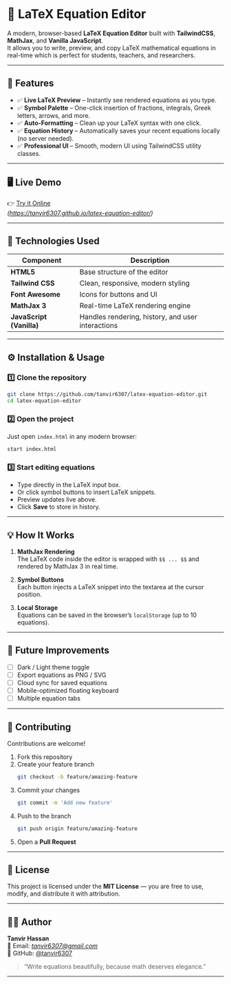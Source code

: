 # 🧮 LaTeX Equation Editor

A modern, browser-based **LaTeX Equation Editor** built with **TailwindCSS**, **MathJax**, and **Vanilla JavaScript**.  
It allows you to write, preview, and copy LaTeX mathematical equations in real-time which is perfect for students, teachers, and researchers.

---

## 🚀 Features

- ✅ **Live LaTeX Preview** – Instantly see rendered equations as you type.  
- ✅ **Symbol Palette** – One-click insertion of fractions, integrals, Greek letters, arrows, and more.  
- ✅ **Auto-Formatting** – Clean up your LaTeX syntax with one click.  
- ✅ **Equation History** – Automatically saves your recent equations locally (no server needed).   
- ✅ **Professional UI** – Smooth, modern UI using TailwindCSS utility classes.  

---

## 🖥️ Live Demo

👉 [Try it Online](#)  
*(https://tanvir6307.github.io/latex-equation-editor/)*

---

## 🧩 Technologies Used

| Component | Description |
|------------|-------------|
| **HTML5** | Base structure of the editor |
| **Tailwind CSS** | Clean, responsive, modern styling |
| **Font Awesome** | Icons for buttons and UI |
| **MathJax 3** | Real-time LaTeX rendering engine |
| **JavaScript (Vanilla)** | Handles rendering, history, and user interactions |

---

## ⚙️ Installation & Usage

### 1️⃣ Clone the repository
```bash
git clone https://github.com/tanvir6307/latex-equation-editor.git
cd latex-equation-editor
```

### 2️⃣ Open the project
Just open `index.html` in any modern browser:
```bash
start index.html
```

### 3️⃣ Start editing equations
- Type directly in the LaTeX input box.
- Or click symbol buttons to insert LaTeX snippets.
- Preview updates live above.
- Click **Save** to store in history.

---

## 💡 How It Works

1. **MathJax Rendering**  
   The LaTeX code inside the editor is wrapped with `$$ ... $$` and rendered by MathJax 3 in real time.

2. **Symbol Buttons**  
   Each button injects a LaTeX snippet into the textarea at the cursor position.

3. **Local Storage**  
   Equations can be saved in the browser’s `localStorage` (up to 10 equations).

---

## 🧠 Future Improvements

- [ ] Dark / Light theme toggle  
- [ ] Export equations as PNG / SVG  
- [ ] Cloud sync for saved equations  
- [ ] Mobile-optimized floating keyboard  
- [ ] Multiple equation tabs  

---

## 🤝 Contributing

Contributions are welcome!

1. Fork this repository  
2. Create your feature branch  
   ```bash
   git checkout -b feature/amazing-feature
   ```
3. Commit your changes  
   ```bash
   git commit -m 'Add new feature'
   ```
4. Push to the branch  
   ```bash
   git push origin feature/amazing-feature
   ```
5. Open a **Pull Request**

---

## 🪪 License

This project is licensed under the **MIT License** — you are free to use, modify, and distribute it with attribution.

---

## 👨‍💻 Author

**Tanvir Hassan**  
📧 Email: *tanvir6307@gmail.com*  
🔗 GitHub: [@tanvir6307](https://github.com/tanvir6307)

> “Write equations beautifully, because math deserves elegance.”

---
